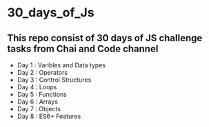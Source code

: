 # 30_days_of_Js
## This repo consist of 30 days of JS challenge tasks from Chai and Code channel

- Day 1 : Varibles and Data types
- Day 2 : Operators
- Day 3 : Control Structures
- Day 4 : Loops
- Day 5 : Functions
- Day 6 : Arrays
- Day 7 : Objects
- Day 8 : ES6+ Features